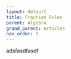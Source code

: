 ```yaml
---
layout: default
title: Fraction Rules
parent: Algebra
grand_parent: Articles
nav_order: 1
---
```



adsfasdfasdf